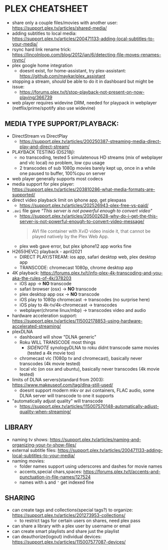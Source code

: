 # PLEX CHEATSHEET
- share only a couple files/movies with another user: https://support.plex.tv/articles/shared-media/
- adding subtitles to local media: https://support.plex.tv/articles/200471133-adding-local-subtitles-to-your-media/
- rsync hard link rename trick: https://lincolnloop.com/blog/2012/jan/6/detecting-file-moves-renames-rsync/
- plex google home integration
    - doesnt exist, for home-assistant, try plex-assistant: https://github.com/maykar/plex_assistant
- stopping a stream, _should_ be able to do it in dashboard but might be issue:
    - https://forums.plex.tv/t/stop-playback-not-present-on-now-playing/366739
- web player requires widevine DRM, needed for playpack in webplayer (netflix/prime/spotify also use widevine)


## MEDIA TYPE SUPPORT/PLAYBACK:
- DirectStream vs DirectPlay
    - https://support.plex.tv/articles/200250387-streaming-media-direct-play-and-direct-stream/
- PLAYBACK TESTING (DS218j):
    - no transcoding, tested 5 simulatenous HD streams (mix of webplayer and vlc local) no problem, low cpu usage
    - 2 transcodes of sub 1080p movies barely kept up, once in a while one paused to buffer, 100%cpu on server
- web player generally supports most codecs
- media support for plex player: https://support.plex.tv/articles/203810286-what-media-formats-are-supported/
- direct video playback limit on iphone app, get plexpass
    - https://support.plex.tv/articles/202526943-plex-free-vs-paid/
- `.avi` file gave _“This server is not powerful enough to convert video"_
    - https://support.plex.tv/articles/205002628-why-do-i-get-the-this-server-is-not-powerful-enough-to-convert-video-message/
        > AVI file container with XviD video inside it, that cannot be played natively by the Plex Web App.
    - plex web gave error, but plex iphone12 app works fine
- H265(HEVC) playback - april2021
    - DIRECT PLAY/STREAM: ios app, safari desktop web, plex desktop app
    - TRANSCODE: chromecast 1080p, chrome desktop app
- 4K playback: https://forums.plex.tv/t/info-plex-4k-transcoding-and-you-aka-the-rules-of-4k/378203
    - iOS app -> **NO** transcode
    - safari browser (osx) -> **NO** transcode
    - plex desktop app osx -> **NO** transcode
    - iOS play to 1080p chromecast -> transcodes (no surprise here)
    - iOS play to 4k-tv/4k-chromecast -> transcodes
    -  webplayer(chrome linux/mbp) -> transcodes video and audio
- hardware acceleration support: https://support.plex.tv/articles/115002178853-using-hardware-accelerated-streaming/
- plexDLNA
    - dashboard will show "DLNA generic"
    - Roku WILL TRANSCODE most things
        - _SIDENOTE_ synologyDLNA to roku didnt transcode same movies (tested a 4k movie too)
    - chromecast vlc (1080p tv and chromecast), basically never transcodes (4k movie tested)
    - local vlc (on osx and ubuntu), basically never transcodes (4k movie tested)
- limits of DLNA servers(standard from 2003): https://www.makeuseof.com/tag/dlna-still-used/
    - doesnt support modern mkv or avi containers, FLAC audio, some DLNA server will transcode to one it supports
- "automatically adjust quality" will transcode
    - https://support.plex.tv/articles/115007570148-automatically-adjust-quality-when-streaming/


## LIBRARY
- naming tv shows: https://support.plex.tv/articles/naming-and-organizing-your-tv-show-files/
- external subtitle files: https://support.plex.tv/articles/200471133-adding-local-subtitles-to-your-media/
- naming movies:
    - folder names support using uderscores and dashes for movie names
    - accents,special chars,spaces: https://forums.plex.tv/t/accents-and-punctuation-in-file-names/127524
    - names with `&` and `'` get indexed fine

## SHARING
- can create tags and collections(special tags?) to organize: https://support.plex.tv/articles/201273953-collections/
    - to restrict tags for certain users on shares, need plex pass
- can share a library with a plex user by username or email
- can create smart playlists and share just the playlist
- can deauthorize(logout) individual devices: https://support.plex.tv/articles/115007577087-devices/
